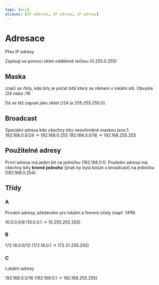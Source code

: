 ```yaml
---
tags: [psi]
aliases: [IP address, IP adresa, IP adresy]
---
```

# Adresace
Přes IP adresy

Zapisují se pomocí oktet oddělené tečkou (0.255.0.255)
## Maska
značí se /bity, kde bity je počet bitů který se němení v lokální síti.
Obvykle /24 nebo /16

Dá se též zapsat jako oktet (/24 je 255.255.255.0).

## Broadcast
Speciální adresa kde všechny bity neovlivněné maskou jsou 1.
192.168.0.0/24 -> 192.168.0.255
192.168.0.0/16 -> 192.168.255.255

## Použitelné adresy
První adresa má jeden bit na jedničku (192.168.0.1).
Poslední adresa má všechny bity **kromě jednoho** (jinak by byla kolize s broadcast) na jedničku (192.168.0.254)

## Třídy

### A
Privátní adresy, především pro lokální a firemní účely (např. VPN)

10.0.0.0/8 (10.0.0.1 -> 10.255.255.255)
### B
172.18.0.0/12 (172.18.0.1 -> 172.31.255.255)

### C
Lokální adresy

192.168.0.0/16 (192.168.0.1 -> 192.168.255.255)
